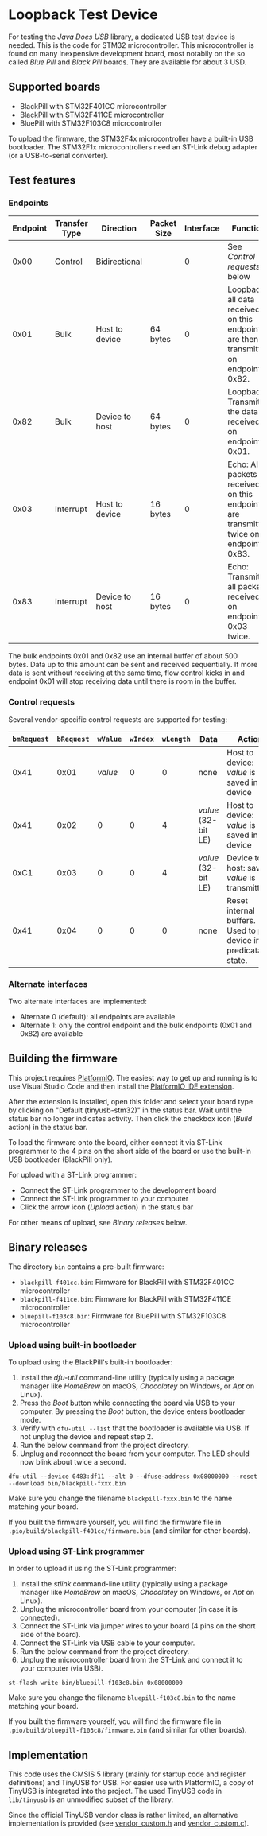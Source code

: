 # Loopback Test Device

For testing the *Java Does USB* library, a dedicated USB test device is needed. This is the code for STM32 microcontroller. This microcontroller is found on many inexpensive development board, most notabily on the so called *Blue Pill* and *Black Pill* boards. They are available for about 3 USD.

## Supported boards

- BlackPill with STM32F401CC microcontroller
- BlackPill with STM32F411CE microcontroller
- BluePill with STM32F103C8 microcontroller

To upload the firmware, the STM32F4x microcontroller have a built-in USB bootloader. The STM32F1x microcontrollers need an ST-Link debug adapter (or a USB-to-serial converter).


## Test features

### Endpoints

| Endpoint | Transfer Type | Direction | Packet Size | Interface | Function |
| - | - | - | - | - | - |
| 0x00 | Control | Bidirectional |  | 0 | See *Control requests* below |
| 0x01 | Bulk | Host to device | 64 bytes | 0 | Loopback: all data received on this endpoint are then transmitted on endpoint 0x82. |
| 0x82 | Bulk | Device to host | 64 bytes | 0 |  Loopback: Transmits the data received on endpoint 0x01. |
| 0x03 | Interrupt | Host to device | 16 bytes | 0 |  Echo: All packets received on this endpoint are transmitted twice on endpoint 0x83. |
| 0x83 | Interrupt | Device to host | 16 bytes | 0 |  Echo: Transmits all packets received on endpoint 0x03 twice. |

The bulk endpoints 0x01 and 0x82 use an internal buffer of about 500 bytes. Data up to this amount can be sent and received sequentially. If more data is sent without receiving at the same time, flow control kicks in and endpoint 0x01 will stop receiving data until there is room in the buffer.


### Control requests

Several vendor-specific control requests are supported for testing:

| `bmRequest` | `bRequest` | `wValue` | `wIndex` | `wLength` | Data | Action |
| - | - | - | - | - | - | - |
| 0x41 | 0x01 | *value* | 0 | 0 | none | Host to device: *value* is saved in device |
| 0x41 | 0x02 | 0 | 0 | 4 | *value* (32-bit LE) | Host to device: *value* is saved in device |
| 0xC1 | 0x03 | 0 | 0 | 4 | *value* (32-bit LE) | Device to host: saved *value* is transmitted |
| 0x41 | 0x04 | 0 | 0 | 0 | none | Reset internal buffers. Used to put device in a predicatable state. |

### Alternate interfaces

Two alternate interfaces are implemented:

- Alternate 0 (default): all endpoints are available
- Alternate 1: only the control endpoint and the bulk endpoints (0x01 and 0x82) are available


## Building the firmware

This project requires [PlatformIO](https://platformio.org/). The easiest way to get up and running is to use Visual Studio Code and then install the [PlatformIO IDE extension](https://marketplace.visualstudio.com/items?itemName=platformio.platformio-ide).

After the extension is installed, open this folder and select your board type by clicking on "Default (tinyusb-stm32)" in the status bar. Wait until the status bar no longer indicates activity. Then click the checkbox icon (*Build* action) in the status bar.

To load the firmware onto the board, either connect it via ST-Link programmer to the 4 pins on the short side of the board or use the built-in USB bootloader (BlackPill only).

For upload with a ST-Link programmer:

- Connect the ST-Link programmer to the development board
- Connect the ST-Link programmer to your computer
- Click the arrow icon (*Upload* action) in the status bar

For other means of upload, see *Binary releases* below.


## Binary releases

The directory `bin` contains a pre-built firmware:

- `blackpill-f401cc.bin`: Firmware for BlackPill with STM32F401CC microcontroller
- `blackpill-f411ce.bin`: Firmware for BlackPill with STM32F411CE microcontroller
- `bluepill-f103c8.bin`: Firmware for BluePill with STM32F103C8 microcontroller

### Upload using built-in bootloader

To upload using the BlackPill's built-in bootloader:

1. Install the *dfu-util* command-line utility (typically using a package manager like *HomeBrew* on macOS, *Chocolatey* on Windows, or *Apt* on Linux).
2. Press the *Boot* button while connecting the board via USB to your computer. By pressing the *Boot* button, the device enters bootloader mode.
3. Verify with `dfu-util --list` that the bootloader is available via USB. If not unplug the device and repeat step 2.
4. Run the below command from the project directory.
5. Unplug and reconnect the board from your computer. The LED should now blink about twice a second.

```
dfu-util --device 0483:df11 --alt 0 --dfuse-address 0x08000000 --reset --download bin/blackpill-fxxx.bin
```

Make sure you change the filename `blackpill-fxxx.bin` to the name matching your board.

If you built the firmware yourself, you will find the firmware file in `.pio/build/blackpill-f401cc/firmware.bin` (and similar for other boards).

### Upload using ST-Link programmer

In order to upload it using the ST-Link programmer:

1. Install the *stlink* command-line utility (typically using a package manager like *HomeBrew* on macOS, *Chocolatey* on Windows, or *Apt* on Linux).
2. Unplug the microcontroller board from your computer (in case it is connected).
3. Connect the ST-Link via jumper wires to your board (4 pins on the short side of the board).
4. Connect the ST-Link via USB cable to your computer.
5. Run the below command from the project directory.
6. Unplug the microcontroller board from the ST-Link and connect it to your computer (via USB).

```
st-flash write bin/bluepill-f103c8.bin 0x08000000
```

Make sure you change the filename `bluepill-f103c8.bin` to the name matching your board.

If you built the firmware yourself, you will find the firmware file in `.pio/build/bluepill-f103c8/firmware.bin` (and similar for other boards).

## Implementation

This code uses the CMSIS 5 library (mainly for startup code and register definitions) and TinyUSB for USB. For easier use with PlatformIO, a copy of TinyUSB is integrated into the project. The used TinyUSB code in `lib/tinyusb` is an unmodified subset of the library.

Since the official TinyUSB vendor class is rather limited, an alternative implementation is provided (see [vendor_custom.h](src/vendor_custom.h) and [vendor_custom.c](src/vendor_custom.c)).